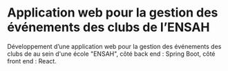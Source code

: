 # Application web pour la gestion des événements des clubs de l’ENSAH
 Développement d’une application web pour la gestion des événements des clubs de au sein d'une école "ENSAH", côté back end : Spring Boot, côté front end : React.
